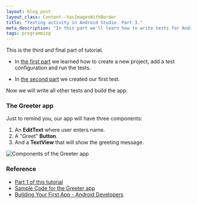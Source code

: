 ```yaml
---
layout: blog_post
layout_class: Content--hasImagesWithBorder
title: "Testing activity in Android Studio. Part 3."
meta_description: "In this part we'll learn how to write tests for Android activity and build an app in Android Studio."
tags: programming
---
```


This is the third and final part of tutorial.

* In [the first part](/blog/testing-activity-in-android-studio-tutorial-part-1/) we learned how to create a new project, add a test configuration and run the tests.

* In [the second part](/blog/testing-activity-in-android-studio-tutorial-part-1/) we created our first test.

Now we will write all other tests and build the app.

### The Greeter app

Just to remind you, our app will have three components:

1. An **EditText** where user enters name.
1. A "Greet" **Button**.
1. And a **TextView** that will show the greeting message.

![Components of the Greeter app](/image/blog/2015-04-05-testing-activity-in-android-studio-tutorial-part-3/0000_greeter_app_components_with_ids.png.png)




### Reference

* [Part 1 of this tutorial](/blog/testing-activity-in-android-studio-tutorial-part-1/)
* [Sample Code for the Greeter app](https://github.com/evgenyneu/greeter-android)
* [Building Your First App - Android Developers](https://developer.android.com/training/basics/firstapp/index.html)












